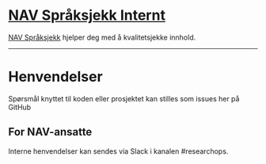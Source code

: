 [NAV Språksjekk Internt](https://navikt.github.io/spraksjekk/)
================

[NAV Språksjekk](https://navikt.github.io/spraksjekk/) hjelper deg med å kvalitetsjekke innhold.

---

# Henvendelser

Spørsmål knyttet til koden eller prosjektet kan stilles som issues her på GitHub

## For NAV-ansatte

Interne henvendelser kan sendes via Slack i kanalen #researchops.